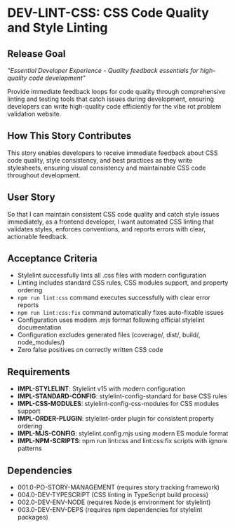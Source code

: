 # DEV-LINT-CSS: CSS Code Quality and Style Linting

## Release Goal

_"Essential Developer Experience - Quality feedback essentials for high-quality code development"_

Provide immediate feedback loops for code quality through comprehensive linting and testing tools that catch issues during development, ensuring developers can write high-quality code efficiently for the vibe rot problem validation website.

## How This Story Contributes

This story enables developers to receive immediate feedback about CSS code quality, style consistency, and best practices as they write stylesheets, ensuring visual consistency and maintainable CSS code throughout development.

## User Story

So that I can maintain consistent CSS code quality and catch style issues immediately, as a frontend developer, I want automated CSS linting that validates styles, enforces conventions, and reports errors with clear, actionable feedback.

## Acceptance Criteria

- Stylelint successfully lints all .css files with modern configuration
- Linting includes standard CSS rules, CSS modules support, and property ordering
- `npm run lint:css` command executes successfully with clear error reports
- `npm run lint:css:fix` command automatically fixes auto-fixable issues
- Configuration uses modern .mjs format following official stylelint documentation
- Configuration excludes generated files (coverage/, dist/, build/, node_modules/)
- Zero false positives on correctly written CSS code

## Requirements

- **IMPL-STYLELINT**: Stylelint v15 with modern configuration
- **IMPL-STANDARD-CONFIG**: stylelint-config-standard for base CSS rules
- **IMPL-CSS-MODULES**: stylelint-config-css-modules for CSS modules support
- **IMPL-ORDER-PLUGIN**: stylelint-order plugin for consistent property ordering
- **IMPL-MJS-CONFIG**: stylelint.config.mjs using modern ES module format
- **IMPL-NPM-SCRIPTS**: npm run lint:css and lint:css:fix scripts with ignore patterns

## Dependencies

- 001.0-PO-STORY-MANAGEMENT (requires story tracking framework)
- 004.0-DEV-TYPESCRIPT (CSS linting in TypeScript build process)
- 002.0-DEV-ENV-NODE (requires Node.js environment for stylelint)
- 003.0-DEV-ENV-DEPS (requires npm dependencies for stylelint packages)
